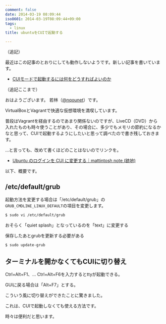 ```yaml
---
comment: false
date: 2014-03-19 08:09:44
iso8601: 2014-03-19T08:09:44+09:00
tags:
  - linux
title: ubuntuをCUIで起動する

---
```


（追記）

最近はこの記事のとおりにしても動作しないようです。新しい記事を書いています。

- [CUIモードで起動するには何をどうすればよいのか](/2017/05/13/172528/)

（追記ここまで）

おはようございます。
若林（[@nqounet](https://twitter.com/nqounet)）です。

VirtualBoxとVagrantで快適な仮想環境を満喫しています。

普段はVagrantを経由するのであまり関係ないのですが、LiveCD（DVD）から入れたものも時々使うことがあり、その場合に、多少でもメモリの節約になるかなと思って、CUIで起動するようにしたいと思って調べたので書き残しておきます。

…と言っても、改めて書くほどのことはないのでリンクを。

<ul>
<li><a href="http://mattintosh.blog.so-net.ne.jp/2012-02-28_ubuntu_login_cui">Ubuntu のログインを CUI に変更する｜mattintosh note (跡地)</a></li>
</ul>

以下、概要です。

<h2>/etc/default/grub</h2>

起動方法を変更する場合は「/etc/default/grub」の<code>GRUB_CMDLINE_LINUX_DEFAULT</code>の項目を変更します。

```bash
$ sudo vi /etc/default/grub
```

おそらく「quiet splash」となっているのを「text」に変更する

保存したあとgrubを更新する必要がある

```bash
$ sudo update-grub
```

<h2>ターミナルを開かなくてもCUIに切り替え</h2>

Ctrl+Alt+F1、... Ctrl+Alt+F6を入力するとttyが起動できる。

GUIに戻る場合は「Alt+F7」とする。

こういう風に切り替えができたことに驚きました。

これは、CUIで起動しなくても使える方法です。

時々は便利だと思います。
